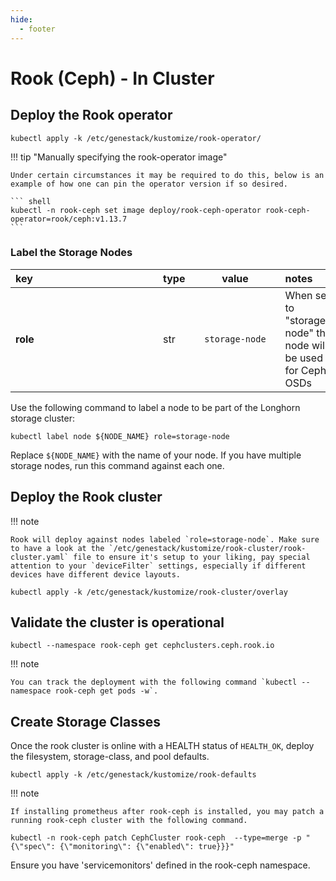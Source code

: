 ```yaml
---
hide:
  - footer
---
```


# Rook (Ceph) - In Cluster

## Deploy the Rook operator

``` shell
kubectl apply -k /etc/genestack/kustomize/rook-operator/
```

!!! tip "Manually specifying the rook-operator image"

    Under certain circumstances it may be required to do this, below is an
    example of how one can pin the operator version if so desired.

    ``` shell
    kubectl -n rook-ceph set image deploy/rook-ceph-operator rook-ceph-operator=rook/ceph:v1.13.7
    ```

### Label the Storage Nodes


| <div style="width:220px">key</div> | type | <div style="width:128px">value</div>  | notes |
|:-----|--|:----------------:|:------|
| **role** | str | `storage-node` | When set to "storage-node" the node will be used for Ceph OSDs |

Use the following command to label a node to be part of the Longhorn storage cluster:

``` shell
kubectl label node ${NODE_NAME} role=storage-node
```

Replace `${NODE_NAME}` with the name of your node. If you have multiple storage nodes, run this command against each one.

## Deploy the Rook cluster

!!! note

    Rook will deploy against nodes labeled `role=storage-node`. Make sure to have a look at the `/etc/genestack/kustomize/rook-cluster/rook-cluster.yaml` file to ensure it's setup to your liking, pay special attention to your `deviceFilter` settings, especially if different devices have different device layouts.

``` shell
kubectl apply -k /etc/genestack/kustomize/rook-cluster/overlay
```

## Validate the cluster is operational

``` shell
kubectl --namespace rook-ceph get cephclusters.ceph.rook.io
```

!!! note

    You can track the deployment with the following command `kubectl --namespace rook-ceph get pods -w`.

## Create Storage Classes

Once the rook cluster is online with a HEALTH status of `HEALTH_OK`, deploy the filesystem, storage-class, and pool defaults.

``` shell
kubectl apply -k /etc/genestack/kustomize/rook-defaults
```

!!! note

    If installing prometheus after rook-ceph is installed, you may patch a running rook-ceph cluster with the following command.

``` shell
kubectl -n rook-ceph patch CephCluster rook-ceph  --type=merge -p "{\"spec\": {\"monitoring\": {\"enabled\": true}}}"
```

Ensure you have 'servicemonitors' defined in the rook-ceph namespace.
